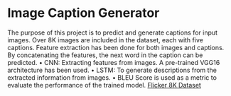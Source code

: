 # Image Caption Generator
The purpose of this project is to predict and generate captions for input images. Over 8K images are included in the dataset, each with five captions. Feature extraction has been done for both images and captions. By concatenating the features, the next word in the caption can be predicted.
• CNN: Extracting features from images. A pre-trained VGG16 architecture has been used.
• LSTM: To generate descriptions from the extracted information from images.
• BLEU Score is used as a metric to evaluate the performance of the trained model.
[Flicker 8K Dataset](https://www.kaggle.com/datasets/adityajn105/flickr8k)
